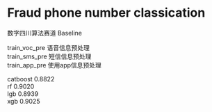 # Fraud phone number classication
 数字四川算法赛道 Baseline
 
 
 train_voc_pre 语音信息预处理  
 train_sms_pre 短信信息预处理  
 train_app_pre 使用app信息预处理
 
 
catboost 0.8822  
rf 0.9020  
lgb 0.8939  
xgb 0.9025
